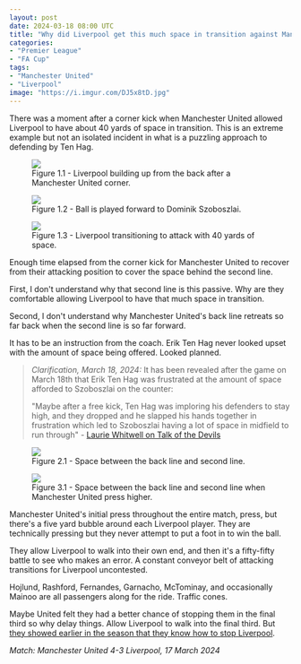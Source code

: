 ```yaml
---
layout: post
date: 2024-03-18 08:00 UTC
title: "Why did Liverpool get this much space in transition against Manchester United"
categories:
- "Premier League"
- "FA Cup"
tags:
- "Manchester United"
- "Liverpool"
image: "https://i.imgur.com/DJ5x8tD.jpg"
---
```


There was a moment after a corner kick when Manchester United allowed Liverpool to have about 40 yards of space in transition. This is an extreme example but not an isolated incident in what is a puzzling approach to defending by Ten Hag.

<!---more--->

<figure>
    <img src="https://i.imgur.com/QtOiy8X.jpeg">
    <figcaption>Figure 1.1 - Liverpool building up from the back after a Manchester United corner.</figcaption>
</figure> 

<figure>
    <img src="https://i.imgur.com/ZYIWyKL.jpeg">
    <figcaption>Figure 1.2 - Ball is played forward to Dominik Szoboszlai. </figcaption>
</figure> 

<figure>
    <img src="https://i.imgur.com/DJ5x8tD.jpg">
    <figcaption>Figure 1.3 - Liverpool transitioning to attack with 40 yards of space.</figcaption>
</figure> 

Enough time elapsed from the corner kick for Manchester United to recover from their attacking position to cover the space behind the second line.

First, I don't understand why that second line is this passive. Why are they comfortable allowing Liverpool to have that much space in transition. 

Second, I don't understand why Manchester United's back line retreats so far back when the second line is so far forward. 

It has to be an instruction from the coach. Erik Ten Hag never looked upset with the amount of space being offered. Looked planned. 

> *Clarification, March 18, 2024:* It has been revealed after the game on March 18th that Erik Ten Hag was frustrated at the amount of space afforded to Szoboszlai on the counter:
> 
> "Maybe after a free kick, Ten Hag was imploring his defenders to stay high, and they dropped and he slapped his hands together in frustration which led to Szoboszlai having a lot of space in midfield to run through" - [Laurie Whitwell on Talk of the Devils](https://x.com/everydaymufc22/status/1769797741020942482?s=46&t=YC8lQJTh43E_mBQW40Ct2g)

<figure>
    <img src="https://i.imgur.com/n6aQmNk.jpeg">
    <figcaption>Figure 2.1 - Space between the back line and second line.</figcaption>
</figure> 

<figure>
    <img src="https://i.imgur.com/0fgnpd0.jpeg">
    <figcaption>Figure 3.1 - Space between the back line and second line when Manchester United press higher.</figcaption>
</figure> 

Manchester United's initial press throughout the entire match, press, but there's a five yard bubble around each Liverpool player. They are technically pressing but they never attempt to put a foot in to win the ball. 

They allow Liverpool to walk into their own end, and then it's a fifty-fifty battle to see who makes an error. A constant conveyor belt of attacking transitions for Liverpool uncontested. 

Hojlund, Rashford, Fernandes, Garnacho, McTominay, and occasionally Mainoo are all passengers along for the ride. Traffic cones. 

Maybe United felt they had a better chance of stopping them in the final third so why delay things. Allow Liverpool to walk into the final third. But [they showed earlier in the season that they know how to stop Liverpool](https://tacticsjournal.com/2023/12/19/liverpool-lacked-coordination-in-the-left-half-space/). 

*Match: Manchester United 4-3 Liverpool, 17 March 2024*
